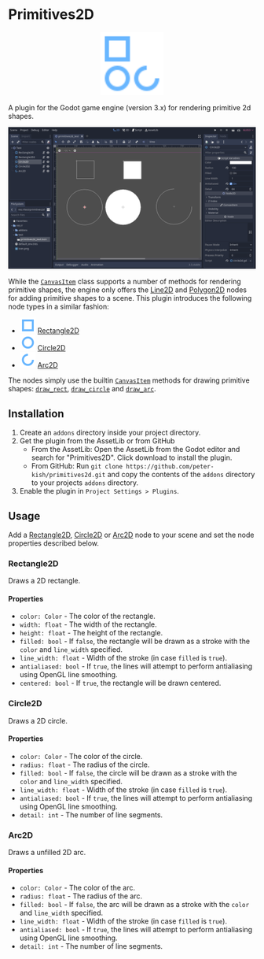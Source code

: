 # Primitives2D

<p align="center">
  <img src="images/logo.svg" width="128" height="128"/>
</p>

A plugin for the Godot game engine (version 3.x) for rendering primitive 2d shapes.

![](images/ss_editor.png "Primitives2D")

While the [`CanvasItem`](https://docs.godotengine.org/en/stable/classes/class_canvasitem.html) class supports a number of methods for rendering primitive shapes, the engine only offers the [Line2D](https://docs.godotengine.org/en/stable/classes/class_line2d.html) and [Polygon2D](https://docs.godotengine.org/en/stable/classes/class_polygon2d.html) nodes for adding primitive shapes to a scene. This plugin introduces the following node types in a similar fashion:
* ![](addons/primitives2d/icon_rect.svg "Rectangle2D icon") [Rectangle2D](#rectangle2d)
* ![](addons/primitives2d/icon_circle.svg "Circle2D icon") [Circle2D](#circle2d)
* ![](addons/primitives2d/icon_arc.svg "Arc2D icon") [Arc2D](#arc2d)

The nodes simply use the builtin [`CanvasItem`](https://docs.godotengine.org/en/stable/classes/class_canvasitem.html) methods for drawing primitive shapes: [`draw_rect`](https://docs.godotengine.org/en/stable/classes/class_canvasitem.html#class-canvasitem-method-draw-rect), [`draw_circle`](https://docs.godotengine.org/en/stable/classes/class_canvasitem.html#class-canvasitem-method-draw-circle) and [`draw_arc`](https://docs.godotengine.org/en/stable/classes/class_canvasitem.html#class-canvasitem-method-draw-arc).

## Installation

1. Create an `addons` directory inside your project directory.
2. Get the plugin from the AssetLib or from GitHub
    * From the AssetLib: Open the AssetLib from the Godot editor and search for "Primitives2D". Click download to install the plugin.
    * From GitHub: Run `git clone https://github.com/peter-kish/primitives2d.git` and copy the contents of the `addons` directory to your projects `addons` directory.
4. Enable the plugin in `Project Settings > Plugins`.

## Usage

Add a [Rectangle2D](#rectangle2d), [Circle2D](#circle2d) or [Arc2D](#arc2d) node to your scene and set the node properties described below.

### Rectangle2D

Draws a 2D rectangle.

#### Properties

* `color: Color` - The color of the rectangle.
* `width: float` - The width of the rectangle.
* `height: float` - The height of the rectangle.
* `filled: bool` - If `false`, the rectangle will be drawn as a stroke with the `color` and `line_width` specified.
* `line_width: float` - Width of the stroke (in case `filled` is `true`).
* `antialiased: bool` - If `true`, the lines will attempt to perform antialiasing using OpenGL line smoothing.
* `centered: bool` - If `true`, the rectangle will be drawn centered.

### Circle2D

Draws a 2D circle.

#### Properties

* `color: Color` - The color of the circle.
* `radius: float` - The radius of the circle.
* `filled: bool` - If `false`, the circle will be drawn as a stroke with the `color` and `line_width` specified.
* `line_width: float` - Width of the stroke (in case `filled` is `true`).
* `antialiased: bool` - If `true`, the lines will attempt to perform antialiasing using OpenGL line smoothing.
* `detail: int` - The number of line segments.

### Arc2D

Draws a unfilled 2D arc.

#### Properties

* `color: Color` - The color of the arc.
* `radius: float` - The radius of the arc.
* `filled: bool` - If `false`, the arc will be drawn as a stroke with the `color` and `line_width` specified.
* `line_width: float` - Width of the stroke (in case `filled` is `true`).
* `antialiased: bool` - If `true`, the lines will attempt to perform antialiasing using OpenGL line smoothing.
* `detail: int` - The number of line segments.